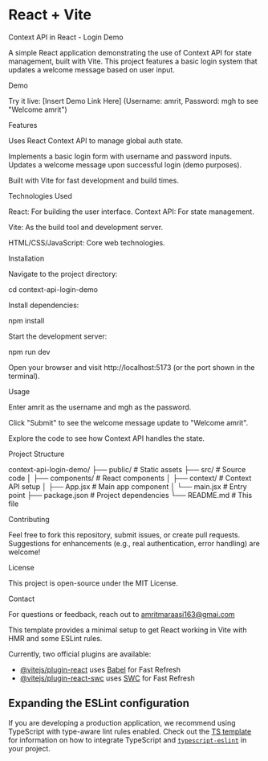 # React + Vite
Context API in React - Login Demo

A simple React application demonstrating the use of Context API for state management, built with Vite. This project features a basic login system that updates a welcome message based on user input.

Demo

Try it live: [Insert Demo Link Here]
(Username: amrit, Password: mgh to see "Welcome amrit")

Features

Uses React Context API to manage global auth state.

Implements a basic login form with username and password inputs.
Updates a welcome message upon successful login (demo purposes).

Built with Vite for fast development and build times.

Technologies Used

React: For building the user interface.
Context API: For state management.

Vite: As the build tool and development server.

HTML/CSS/JavaScript: Core web technologies.

Installation


Navigate to the project directory:

cd context-api-login-demo



Install dependencies:

npm install



Start the development server:

npm run dev

Open your browser and visit http://localhost:5173 (or the port shown in the terminal).

Usage

Enter amrit as the username and mgh as the password.

Click "Submit" to see the welcome message update to "Welcome amrit".

Explore the code to see how Context API handles the state.

Project Structure

context-api-login-demo/
├── public/          # Static assets
├── src/             # Source code
│   ├── components/  # React components
│   ├── context/     # Context API setup
│   ├── App.jsx      # Main app component
│   └── main.jsx     # Entry point
├── package.json     # Project dependencies
└── README.md        # This file

Contributing

Feel free to fork this repository, submit issues, or create pull requests. Suggestions for enhancements (e.g., real authentication, error handling) are welcome!

License

This project is open-source under the MIT License.

Contact

For questions or feedback, reach out to amritmaraasi163@gmai.com

This template provides a minimal setup to get React working in Vite with HMR and some ESLint rules.

Currently, two official plugins are available:

- [@vitejs/plugin-react](https://github.com/vitejs/vite-plugin-react/blob/main/packages/plugin-react) uses [Babel](https://babeljs.io/) for Fast Refresh
- [@vitejs/plugin-react-swc](https://github.com/vitejs/vite-plugin-react/blob/main/packages/plugin-react-swc) uses [SWC](https://swc.rs/) for Fast Refresh

## Expanding the ESLint configuration

If you are developing a production application, we recommend using TypeScript with type-aware lint rules enabled. Check out the [TS template](https://github.com/vitejs/vite/tree/main/packages/create-vite/template-react-ts) for information on how to integrate TypeScript and [`typescript-eslint`](https://typescript-eslint.io) in your project.

